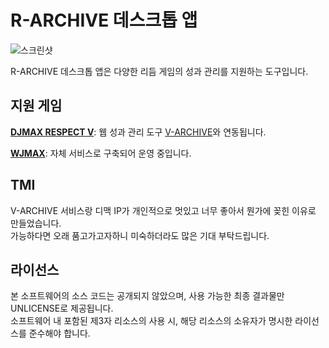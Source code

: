 # R-ARCHIVE 데스크톱 앱
![스크린샷](https://ribbon.r-archive.zip/project_ra/update_060.png)    
    
R-ARCHIVE 데스크톱 앱은 다양한 리듬 게임의 성과 관리를 지원하는 도구입니다.

## 지원 게임
**[DJMAX RESPECT V](https://store.steampowered.com/app/960170/DJMAX_RESPECT_V/)**: 웹 성과 관리 도구 [V-ARCHIVE](https://v-archive.net)와 연동됩니다.    
    
**[WJMAX](https://waktaverse.games/gameDetail/wjmax/)**: 자체 서비스로 구축되어 운영 중입니다.

## TMI
V-ARCHIVE 서비스랑 디맥 IP가 개인적으로 멋있고 너무 좋아서 뭔가에 꽂힌 이유로 만들었습니다.    
가능하다면 오래 품고가고자하니 미숙하더라도 많은 기대 부탁드립니다.

## 라이선스
본 소프트웨어의 소스 코드는 공개되지 않았으며, 사용 가능한 최종 결과물만 UNLICENSE로 제공됩니다.  
소프트웨어 내 포함된 제3자 리소스의 사용 시, 해당 리소스의 소유자가 명시한 라이선스를 준수해야 합니다.
